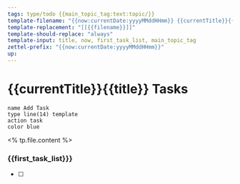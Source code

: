 ```yaml
---
tags: type/todo {{main_topic_tag:text:topic/}}
template-filename: "{{now:currentDate:yyyyMMddHHmm}} {{currentTitle}}{{title:text:aaa}} Tasks"
template-replacement: "[[{{filename}}]]"
template-should-replace: "always" 
template-input: title, now, first_task_list, main_topic_tag
zettel-prefix: "{{now:currentDate:yyyyMMddHHmm}}"
up: 
---
```

# {{currentTitle}}{{title}} Tasks
```button
name Add Task
type line(14) template
action task
color blue
```
<% tp.file.content %>

### {{first_task_list}}}
* [ ] 
